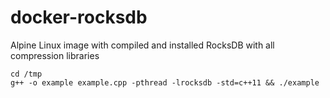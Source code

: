 # docker-rocksdb
Alpine Linux image with compiled and installed RocksDB with all compression libraries

```terminal
cd /tmp
g++ -o example example.cpp -pthread -lrocksdb -std=c++11 && ./example
```